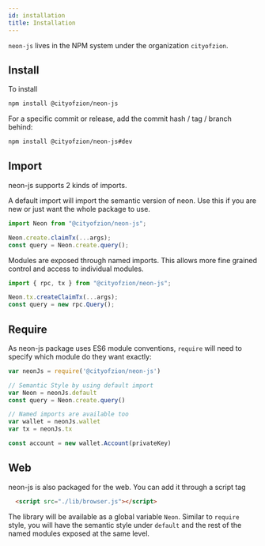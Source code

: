 ```yaml
---
id: installation
title: Installation
---
```


`neon-js` lives in the NPM system under the organization `cityofzion`.

## Install

To install

```sh
npm install @cityofzion/neon-js
```

For a specific commit or release, add the commit hash / tag / branch behind:

```sh
npm install @cityofzion/neon-js#dev
```

## Import

neon-js supports 2 kinds of imports.

A default import will import the semantic version of neon. Use this if you are new or just want the whole package to use.

```js
import Neon from "@cityofzion/neon-js";

Neon.create.claimTx(...args);
const query = Neon.create.query();
```

Modules are exposed through named imports. This allows more fine grained control and access to individual modules.

```js
import { rpc, tx } from "@cityofzion/neon-js";

Neon.tx.createClaimTx(...args);
const query = new rpc.Query();
```

## Require

As neon-js package uses ES6 module conventions, `require` will need to specify which module do they want exactly:

```js
var neonJs = require('@cityofzion/neon-js')

// Semantic Style by using default import
var Neon = neonJs.default
const query = Neon.create.query()

// Named imports are available too
var wallet = neonJs.wallet
var tx = neonJs.tx

const account = new wallet.Account(privateKey)
```

## Web

neon-js is also packaged for the web. You can add it through a script tag

```html
  <script src="./lib/browser.js"></script>
```

The library will be available as a global variable `Neon`. Similar to `require` style, you will have the semantic style under `default` and the rest of the named modules exposed at the same level.
